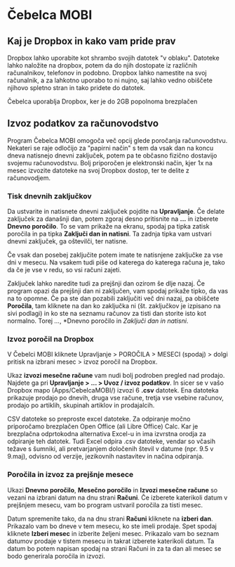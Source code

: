 # Čebelca MOBI

## Kaj je Dropbox in kako vam pride prav

Dropbox lahko uporabite kot shrambo svojih datotek "v oblaku". Datoteke lahko naložite na dropbox, potem da do njih dostopate iz različnih računalnikov, telefonov
in podobno. Dropbox lahko namestite na svoj računalnik, a za lahkotno uporabo to ni nujno, saj lahko vedno obiščete njihovo spletno stran in tako pridete do datotek.

Čebelca uporablja Dropbox, ker je do 2GB popolnoma brezplačen 

## Izvoz podatkov za računovodstvo

Program Čebelca MOBI omogoča več opcij glede poročanja računovodstvu. Nekateri se raje odločijo za "papirni način" s tem da vsak dan na koncu dneva natisnejo
dnevni zaključek, potem pa te občasno fizično dostavijo svojemu računovodstvu. Bolj priporočen je elektronski način, kjer 1x na mesec izvozite datoteke na 
svoj Dropbox dostop, ter te delite z računovodjem. 

### Tisk dnevnih zaključkov

Da ustvarite in natisnete dnevni zaključek pojdite na **Upravljanje**. Če delate zaključek za današnji dan, potem zgoraj desno pritisnite na **...** in 
izberete **Dnevno poročilo**. To se vam prikaže na ekranu, spodaj pa tipka zatisk poročila in pa tipka **Zaključi dan in natisni**. Ta zadnja tipka vam ustvari
dnevni zaključek, ga oštevilči, ter natisne.

Če vsak dan posebej zaključite potem imate te natisnjene zaključke za vse dni v mesecu. Na vsakem tudi piše od katerega do katerega računa je, tako da če je vse
v redu, so vsi računi zajeti. 

Zaključek lahko naredite tudi za prejšnji dan ozirom še dlje nazaj. Če program opazi da prejšnji dan ni zaključen, vam spodaj prikaže tipko, da vas na to opomne. 
Če pa ste dan pozabili zaključiti več dni nazaj, pa obiščete **Poročila**, tam kliknete na dan ko zaključka ni (št. zaključkov je izpisano na sivi podlagi) in ko 
ste na seznamu računov za tisti dan storite isto kot normalno. Torej *...*, *Dnevno poročilo in *Zaključi dan in natisni*.

### Izvoz poročil na Dropbox

V Čebelci MOBI kliknete Upravljanje > POROČILA > MESECI (spodaj) > dolgi pritisk na izbrani mesec > izvoz poročil na Dropbox.

Ukaz **izvozi mesečne račune** vam nudi bolj podroben pregled nad prodajo. Najdete ga pri **Upravljanje > ... > Uvoz / izvoz podatkov**. In sicer se v vašo Dropbox mapo (Apps/CebelcaMOBI/) izvozi 6 **.csv** datotek. Ena datoteka prikazuje prodajo po dnevih, druga vse račune, tretja vse vsebine računov, prodajo po artiklih, skupinah artiklov in prodajalcih.

CSV datoteke so preproste excel datoteke. Za odpiranje močno priporočamo brezplačen Open Office (ali Libre Office) Calc. Kar je brezplačna odprtokodna alternativa Excel-u in ima izvrstna orodja za odpiranje teh datotek. Tudi Excel odpira .csv datoteke, vendar so včasih težave s šumniki, ali pretvarjanjem določenih števil v datume (npr. 9.5 v 9.maj), odvisno od verzije, jezikovnih nastavitev in načina odpiranja.

### Poročila in izvoz za prejšnje mesece

Ukazi **Dnevno poročilo**, **Mesečno poročilo** in **Izvozi mesečne račune** so vezani na izbrani datum na dnu strani **Računi**. Če izberete katerikoli datum v prejšnjem mesecu, vam bo program ustvaril poročila za tisti mesec.

Datum spremenite tako, da na dnu strani **Računi** kliknete na **izberi dan**. Prikazalo vam bo dneve v tem mesecu, ko ste imeli prodaje. Spet spodaj kliknete **Izberi mesec** in izberite željeni mesec. Prikazalo vam bo seznam datumov prodaje v tistem mesecu in takrat izberete katerikoli datum. Ta datum bo potem napisan spodaj na strani Računi in za ta dan ali mesec se bodo generirala poročila in izvozi.

